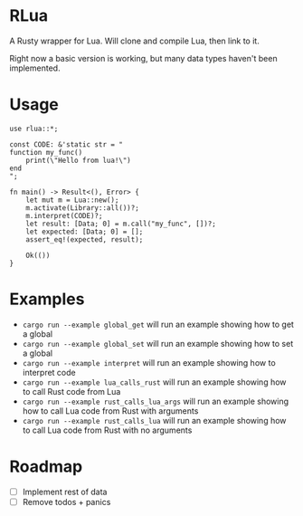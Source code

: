 # RLua
A Rusty wrapper for Lua. Will clone and compile Lua, then link to it.

Right now a basic version is working, but many data types haven't been implemented.

# Usage
```
use rlua::*;

const CODE: &'static str = "
function my_func()
    print(\"Hello from lua!\")
end
";

fn main() -> Result<(), Error> {
    let mut m = Lua::new();
    m.activate(Library::all())?;
    m.interpret(CODE)?;
    let result: [Data; 0] = m.call("my_func", [])?;
    let expected: [Data; 0] = [];
    assert_eq!(expected, result);

    Ok(())
}
```

# Examples
- `cargo run --example global_get` will run an example showing how to get a global
- `cargo run --example global_set` will run an example showing how to set a global
- `cargo run --example interpret` will run an example showing how to interpret code
- `cargo run --example lua_calls_rust` will run an example showing how to call Rust code from Lua
- `cargo run --example rust_calls_lua_args` will run an example showing how to call Lua code from Rust with arguments
- `cargo run --example rust_calls_lua` will run an example showing how to call Lua code from Rust with no arguments

# Roadmap
- [ ] Implement rest of data
- [ ] Remove todos + panics

